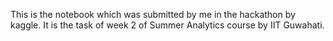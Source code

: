 This is the notebook which was submitted by me in the hackathon by kaggle.
It is the task of week 2 of Summer Analytics course by IIT Guwahati.
